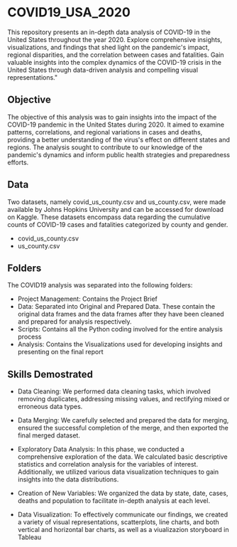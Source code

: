 # COVID19_USA_2020
This repository presents an in-depth data analysis of COVID-19 in the United States throughout the year 2020. Explore comprehensive insights, visualizations, and findings that shed light on the pandemic's impact, regional disparities, and the correlation between cases and fatalities. Gain valuable insights into the complex dynamics of the COVID-19 crisis in the United States through data-driven analysis and compelling visual representations."

## Objective
The objective of this analysis was to gain insights into the impact of the COVID-19 pandemic in the United States during 2020. It aimed to examine patterns, correlations, and regional variations in cases and deaths, providing a better understanding of the virus's effect on different states and regions. The analysis sought to contribute to our knowledge of the pandemic's dynamics and inform public health strategies and preparedness efforts.

## Data
Two datasets, namely covid_us_county.csv and us_county.csv, were made available by Johns Hopkins University and can be accessed for download on Kaggle. These datasets encompass data regarding the cumulative counts of COVID-19 cases and fatalities categorized by county and gender.

- covid_us_county.csv
- us_county.csv

## Folders
The COVID19 analysis was separated into the following folders:

- Project Management: Contains the Project Brief
- Data: Separated into Original and Prepared Data. These contain the original data frames and the data frames after they have been cleaned and prepared for analysis respectively. 
- Scripts: Contains all the Python coding involved for the entire analysis process
- Analysis: Contains the Visualizations used for developing insights and presenting on the final report

## Skills Demostrated
- Data Cleaning: We performed data cleaning tasks, which involved removing duplicates, addressing missing values, and rectifying mixed or erroneous data types.

- Data Merging: We carefully selected and prepared the data for merging, ensured the successful completion of the merge, and then exported the final merged dataset.

- Exploratory Data Analysis: In this phase, we conducted a comprehensive exploration of the data. We calculated basic descriptive statistics and correlation analysis for the variables of interest. Additionally, we utilized various data visualization techniques to gain insights into the data distributions.

- Creation of New Variables: We organized the data by state, date, cases, deaths and population to facilitate in-depth analysis at each level.

- Data Visualization: To effectively communicate our findings, we created a variety of visual representations, scatterplots, line charts, and both vertical and horizontal bar charts, as well as a viualizazion storyboard in Tableau
